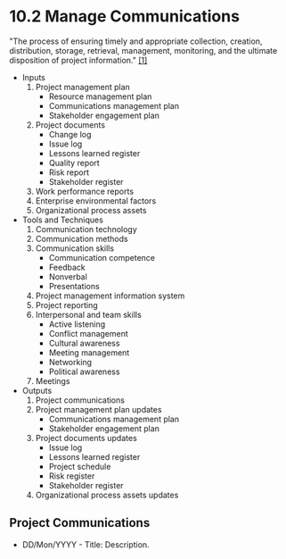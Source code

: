 # 10.2 Manage Communications

"The process of ensuring timely and appropriate collection, creation,
distribution, storage, retrieval, management, monitoring, and the ultimate
disposition of project information." [[1]](../home.md#references)

- Inputs
  1. Project management plan
     - Resource management plan
     - Communications management plan
     - Stakeholder engagement plan
  2. Project documents
     - Change log
     - Issue log
     - Lessons learned register
     - Quality report
     - Risk report
     - Stakeholder register
  3. Work performance reports
  4. Enterprise environmental factors
  5. Organizational process assets
- Tools and Techniques
  1. Communication technology
  2. Communication methods
  3. Communication skills
     - Communication competence
     - Feedback
     - Nonverbal
     - Presentations
  4. Project management information system
  5. Project reporting
  6. Interpersonal and team skills
     - Active listening
     - Conflict management
     - Cultural awareness
     - Meeting management
     - Networking
     - Political awareness
  7. Meetings
- Outputs
  1. Project communications
  2. Project management plan updates
     - Communications management plan
     - Stakeholder engagement plan
  3. Project documents updates
     - Issue log
     - Lessons learned register
     - Project schedule
     - Risk register
     - Stakeholder register
  4. Organizational process assets updates

## Project Communications

- DD/Mon/YYYY - Title: Description.
